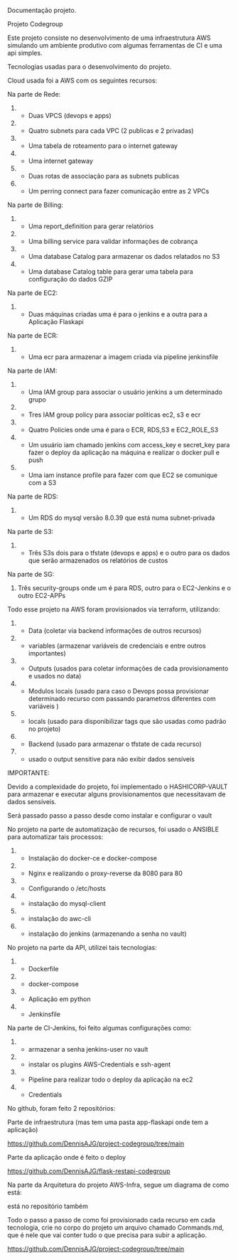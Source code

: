 ﻿Documentação projeto.

Projeto Codegroup

Este projeto consiste no desenvolvimento de uma infraestrutura AWS simulando um ambiente produtivo com algumas ferramentas de CI e uma api simples.

Tecnologias usadas para o desenvolvimento do projeto.

Cloud usada foi a AWS com os seguintes recursos:

Na parte de Rede:

1. - Duas VPCS (devops e apps)
1. - Quatro subnets para cada VPC  (2 publicas e 2 privadas)
1. - Uma tabela de roteamento para o internet gateway
1. - Uma internet gateway
1. - Duas rotas de associação para as subnets publicas
1. - Um perring connect para fazer comunicação entre as 2 VPCs

Na parte de Billing:

1. - Uma report\_definition para gerar relatórios
1. - Uma billing service para validar informações de cobrança
1. - Uma database Catalog para armazenar os dados relatados no S3
1. - Uma database Catalog table para gerar uma tabela para configuração do dados GZIP

Na parte de EC2:

1. - Duas máquinas criadas uma é para o jenkins e a outra para a Aplicação Flaskapi

Na parte de ECR:

1. - Uma ecr para armazenar a imagem criada via pipeline jenkinsfile

Na parte de IAM:

1. - Uma IAM group para associar o usuário jenkins a um determinado grupo
1. - Tres IAM group policy para associar politicas ec2, s3 e ecr
1. - Quatro Policies onde uma é para o ECR, RDS,S3 e EC2\_ROLE\_S3
1. - Um usuário iam chamado jenkins com access\_key e secret\_key para fazer o deploy da aplicação na máquina e realizar o docker pull e push
1. - Uma iam instance profile para fazer com que EC2 se comunique com a S3

Na parte de RDS:

1. - Um RDS do mysql versão 8.0.39 que está numa subnet-privada

Na parte de S3:

1. - Três S3s dois para o tfstate (devops e apps) e o outro para os dados que serão armazenados os relatórios de custos

Na parte de SG:

1. Três security-groups onde um é para RDS, outro para o EC2-Jenkins e o outro EC2-APPs

Todo esse projeto na AWS foram provisionados via terraform, utilizando:

1. - Data (coletar via backend informações de outros recursos)
1. - variables (armazenar variáveis de credenciais e entre outros importantes)
1. - Outputs (usados para coletar informações de cada provisionamento e usados no data)
1. - Modulos locais (usado para caso o Devops possa provisionar determinado recurso com passando parametros diferentes com variáveis )
1. - locals (usado para disponibilizar tags que são usadas como padrão no projeto)
1. - Backend (usado para armazenar o tfstate de cada recurso)
1. - usado o output sensitive para não exibir dados sensíveis

IMPORTANTE:

Devido a complexidade do projeto, foi implementado o HASHICORP-VAULT para armazenar e executar alguns provisionamentos que necessitavam de dados sensíveis.

Será passado passo a passo desde como instalar e configurar o vault

No projeto na parte de automatização de recursos, foi usado o ANSIBLE para automatizar tais processos:

1. - Instalação do docker-ce e docker-compose
1. - Nginx e realizando o proxy-reverse da 8080 para 80
1. - Configurando o /etc/hosts
1. - instalação do mysql-client
1. - instalação do awc-cli
1. - instalação do jenkins (armazenando a senha no vault)

No projeto na parte da API, utilizei tais tecnologias:

1. - Dockerfile
1. - docker-compose
1. - Aplicação em python
1. - Jenkinsfile


Na parte de CI-Jenkins, foi feito algumas configurações como:

1. - armazenar a senha jenkins-user no vault
1. - instalar os plugins AWS-Credentials e ssh-agent
1. - Pipeline para realizar todo o deploy da aplicação na ec2
1. - Credentials

No github, foram feito 2 repositórios:

Parte de infraestrutura (mas tem uma pasta app-flaskapi onde tem a aplicação)

https://github.com/DennisAJG/project-codegroup/tree/main

Parte da aplicação onde é feito o deploy

https://github.com/DennisAJG/flask-restapi-codegroup


Na parte da Arquitetura do projeto AWS-Infra, segue um diagrama de como está:

está no repositório também






























Todo o passo a passo de como foi provisionado cada recurso em cada tecnologia, crie no corpo do projeto um arquivo chamado Commands.md, que é nele que vai conter tudo o que precisa para subir a aplicação.

https://github.com/DennisAJG/project-codegroup/tree/main

